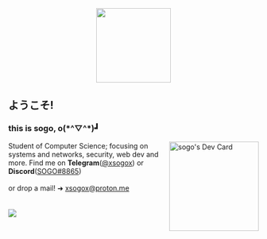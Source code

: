 <body>
  <div align="center">
    <img src="https://media.tenor.com/pTP-f4a0rhIAAAAi/bunny-drink.gif" width="150"/>
  </div>
  <h2>ようこそ!</h2>
  <p align="right">
    <h3 align="left">this is sogo, o(*^▽^*)┛</h3> 
    <a href="https://app.daily.dev/sogo"><img src="https://api.daily.dev/devcards/51769bce454c4201b0cdbe8ed87dee99.png?r=dz6" width="180" alt="sogo's Dev Card"                  align="right"/></a>
  </p>
  <div>
  Student of Computer Science; focusing on systems and networks, security, web dev and more. Find me on <strong>Telegram</strong>(<a href="https://t.me/xsogox">@xsogox<a/>) or <strong>Discord</strong>(<a href="https://www.discordapp.com/users/970424628155670599">SOGO#8865<a/>) <br><br> or drop a mail! ➜ <a href=mailto:"xsogox@proton.me">xsogox@proton.me</a>
  </div>
  <br>
  <br>
  <div>
    <img src="https://count.getloli.com/get/@xsogox?theme=asoul" />
  <div/>
</body>
